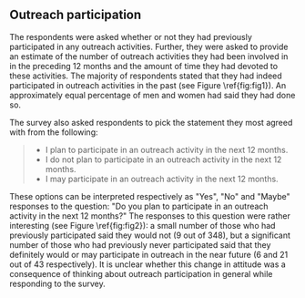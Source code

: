 ## Outreach participation

The respondents were asked whether or not they had previously participated in any outreach activities.
Further, they were asked to provide an estimate of the number of outreach activities they had been involved in in the preceding 12 months and the amount of time they had devoted to these activities.
The majority of respondents stated that they had indeed participated in outreach activities in the past (see Figure \ref{fig:fig1}).
An approximately equal percentage of men and women had said they had done so.

The survey also asked respondents to pick the statement they most agreed with from the following:

> - I plan to participate in an outreach activity in the next 12 months.
> - I do not plan to participate in an outreach activity in the next 12 months.
> - I may participate in an outreach activity in the next 12 months.

These options can be interpreted respectively as "Yes", "No" and "Maybe" responses to the question: "Do you plan to participate in an outreach activity in the next 12 months?"
The responses to this question were rather interesting (see Figure \ref{fig:fig2}): a small number of those who had previously participated said they would not (9 out of 348), but a significant number of those who had previously never participated said that they definitely would or may participate in outreach in the near future (6 and 21 out of 43 respectively).
It is unclear whether this change in attitude was a consequence of thinking about outreach participation in general while responding to the survey.
